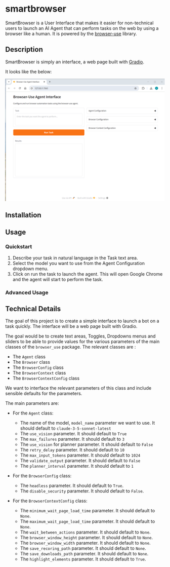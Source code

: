 # smartbrowser

SmartBrowser is a User Interface that makes it easier for non-technical users to launch an AI Agent that can perform tasks on the web by using a browser like a human.
It is powered by the [browser-use](https://github.com/browser-use/browser-use) library.

## Description

SmartBrowser is simply an interface, a web page built with [Gradio](https://www.gradio.app/).

It looks like the below:

![SmartBrowser Interface](./docs/screenshots/overview.png)


## Installation





## Usage

### Quickstart

1. Describe your task in natural language in the Task text area.
2. Select the model you want to use from the Agent Configuration dropdown menu.
3. Click on run the task to launch the agent. This will open Google Chrome and the agent will start to perform the task.


### Advanced Usage






## Technical Details

The goal of this project is to create a simple interface to launch a bot on a task quickly. 
The interface will be a web page built with Gradio.

The goal would be to create text areas, Toggles, Dropdowns menus and sliders to be able to provide values for the various parameters of the main classes of the `browser_use` package.
The relevant classes are :

* The `Agent` class
* The `Browser` class
* The `BrowserConfig` class
* The `BrowserContext` class
* The `BrowserContextConfig` class

We want to interface the relevant parameters of this class and include sensible defaults for the parameters.

The main parameters are:

* For the `Agent` class:

    * The name of the model, `model_name` parameter we want to use. It should default to `claude-3-5-sonnet-latest`
    * The `use_vision` parameter. It should default to `True`
    * The `max_failures` parameter. It should default to `3`
    * The `use_vision` for planner parameter. It should default to `False`
    * The `retry_delay` parameter. It should default to `10`
    * The `max_input_tokens` parameter. It should default to `1024`
    * The `validate_output` parameter. It should default to `False`
    * The `planner_interval` parameter. It should default to `1`

* For the `BrowserConfig` class:

    * The `headless` parameter. It should default to `True`.
    * The `disable_security` parameter. It should default to `False`.

* For the `BrowserContextConfig` class:

    * The `minimum_wait_page_load_time` parameter. It should default to `None`.
    * The `maximum_wait_page_load_time` parameter. It should default to `None`.
    * The `wait_between_actions` parameter. It should default to `None`.
    * The `browser_window_height` parameter. It should default to `None`.
    * The `browser_window_width` parameter. It should default to `None`.
    * The `save_recoring_path` parameter. It should default to `None`.
    * The `save_downloads_path` parameter. It should default to `None`.
    * The `highlight_elements` parameter. It should default to `True`.